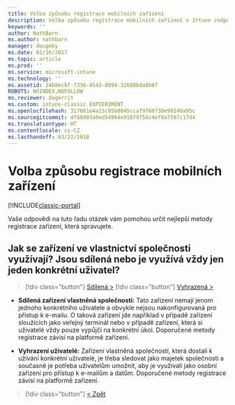 ```yaml
---
title: Volba způsobu registrace mobilních zařízení
description: Volba způsobu registrace mobilních zařízení v Intune zodpovězením několik jednoduchých dotazů
keywords: ''
author: NathBarn
ms.author: nathbarn
manager: dougeby
ms.date: 02/16/2017
ms.topic: article
ms.prod: ''
ms.service: microsoft-intune
ms.technology: ''
ms.assetid: 24b8ecbf-7336-4543-8094-32688bda0b8f
ROBOTS: NOINDEX,NOFOLLOW
ms.reviewer: dagerrit
ms.custom: intune-classic EXPIERIMENT
ms.openlocfilehash: 317661e4a15c95b0045ccaf9760730e99140a95c
ms.sourcegitcommit: df60d03a0ed54964e91879f56c4ef0a7507c17d4
ms.translationtype: HT
ms.contentlocale: cs-CZ
ms.lasthandoff: 03/22/2018
---
```

# <a name="choose-how-to-enroll-mobile-devices"></a>Volba způsobu registrace mobilních zařízení

[!INCLUDE[classic-portal](../includes/classic-portal.md)]

Vaše odpovědi na tuto řadu otázek vám pomohou určit nejlepší metody registrace zařízení, která spravujete.

## <a name="are-your-company-owned-devices-shared-or-do-they-have-dedicated-users"></a>**Jak se zařízení ve vlastnictví společnosti využívají? Jsou sdílená nebo je využívá vždy jen jeden konkrétní uživatel?**

> [!div class="button"]
[Sdílená >](choose-how-to-enroll-devices4.md)
> [!div class="button"]
[Vyhrazená >](choose-how-to-enroll-devices6.md)

- **Sdílená zařízení vlastněná společností:** Tato zařízení nemají jenom jednoho konkrétního uživatele a obvykle nejsou nakonfigurovaná pro přístup k e-mailu. O taková zařízení jde například v případě zařízení sloužících jako veřejný terminál nebo v případě zařízení, která si uživatelé vždy pouze vypůjčí na konkrétní úkol. Doporučené metody registrace závisí na platformě zařízení.

- **Vyhrazení uživatelé:** Zařízení vlastněná společností, která dostali k užívání konkrétní uživatelé, je třeba sledovat jako majetek společnosti a současně je potřeba uživatelům umožnit, aby je využívali jako osobní zařízení pro přístup k e-mailům a datům. Doporučené metody registrace závisí na platformě zařízení.

> [!div class="button"]
[< Zpět](choose-how-to-enroll-devices1.md)
